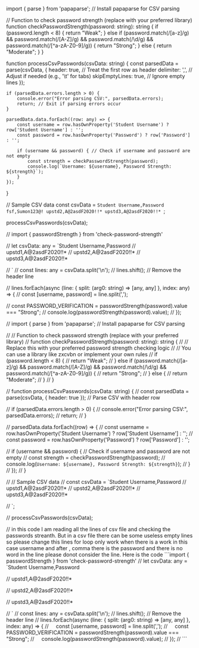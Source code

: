 import { parse } from 'papaparse'; // Install papaparse for CSV parsing

// Function to check password strength (replace with your preferred library)
function checkPasswordStrength(password: string): string {
    if (password.length < 8) {
        return "Weak";
    } else if (password.match(/[a-z]/g) && password.match(/[A-Z]/g) && password.match(/\d/g) && password.match(/[^a-zA-Z0-9]/g)) {
        return "Strong";
    } else {
        return "Moderate";
    }
}

function processCsvPasswords(csvData: string) {
    const parsedData = parse(csvData, {
        header: true, // Treat the first row as header
        delimiter: ',', // Adjust if needed (e.g., '\t' for tabs)
        skipEmptyLines: true, // Ignore empty lines
    });

    if (parsedData.errors.length > 0) {
        console.error("Error parsing CSV:", parsedData.errors);
        return; // Exit if parsing errors occur
    }

    parsedData.data.forEach((row: any) => {
        const username = row.hasOwnProperty('Student Username') ? row['Student Username'] : '';
        const password = row.hasOwnProperty('Password') ? row['Password'] : '';

        if (username && password) { // Check if username and password are not empty
            const strength = checkPasswordStrength(password);
            console.log(`Username: ${username}, Password Strength: ${strength}`);
        }
    });
}

// Sample CSV data
const csvData = `Student Username,Password
fsf,Sumon123@!
upstd2,A@2asdF2020!!*
upstd3,A@2asdF2020!!*
`;

processCsvPasswords(csvData);




















// import { passwordStrength } from 'check-password-strength'

// let csvData: any = `Student Username,Password
// upstd1,A@2asdF2020!!*
// upstd2,A@2asdF2020!!*
// upstd3,A@2asdF2020!!*


// `
// const lines: any = csvData.split('\n');
// lines.shift(); // Remove the header line

// lines.forEach(async (line: { split: (arg0: string) => [any, any] }, index: any) => {
//     const [username, password] = line.split(',');

//     const PASSWORD_VERIFICATION = passwordStrength(password).value === "Strong";
//     console.log(passwordStrength(password).value);
// });






























// import { parse } from 'papaparse'; // Install papaparse for CSV parsing

// // Function to check password strength (replace with your preferred library)
// function checkPasswordStrength(password: string): string {
//   // Replace this with your preferred password strength checking logic
//   // You can use a library like zxcvbn or implement your own rules
//   if (password.length < 8) {
//     return "Weak";
//   } else if (password.match(/[a-z]/g) && password.match(/[A-Z]/g) && password.match(/\d/g) && password.match(/[^a-zA-Z0-9]/g)) {
//     return "Strong";
//   } else {
//     return "Moderate";
//   }
// }

// function processCsvPasswords(csvData: string) {
//   const parsedData = parse(csvData, { header: true }); // Parse CSV with header row

//   if (parsedData.errors.length > 0) {
//     console.error("Error parsing CSV:", parsedData.errors);
//     return;
//   }

//   parsedData.data.forEach((row) => {
//     const username = row.hasOwnProperty('Student Username') ? row['Student Username'] : '';
//     const password = row.hasOwnProperty('Password') ? row['Password'] : '';

//     if (username && password) { // Check if username and password are not empty
//       const strength = checkPasswordStrength(password);
//       console.log(`Username: ${username}, Password Strength: ${strength}`);
//     }
//   });
// }

// // Sample CSV data
// const csvData = `Student Username,Password
// upstd1,A@2asdF2020!!*
// upstd2,A@2asdF2020!!*
// upstd3,A@2asdF2020!!*


// `;

// processCsvPasswords(csvData);




























// in this code I am reading all the lines of csv file and checking the passwords streanth. But in a csv file there can be some useless empty lines so please change this lines for loop only work when there is a work in this case username and after , comma there is the password and there is no word in the line please donot consider the line. Here is the code ```import { passwordStrength } from 'check-password-strength'
// let csvData: any = `Student Username,Password

// upstd1,A@2asdF2020!!*

// upstd2,A@2asdF2020!!*

// upstd3,A@2asdF2020!!*





// `
// const lines: any = csvData.split('\n');
// lines.shift(); // Remove the header line
// lines.forEach(async (line: { split: (arg0: string) => [any, any] }, index: any) => {
//     const [username, password] = line.split(',');
//     const PASSWORD_VERIFICATION = passwordStrength(password).value === "Strong";
//     console.log(passwordStrength(password).value);
// });
// ```